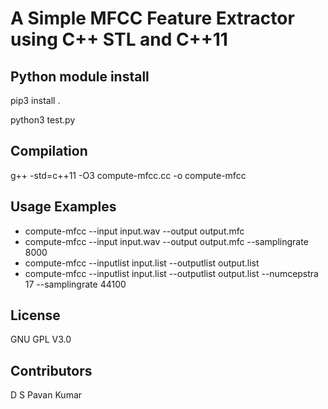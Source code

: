 # A Simple MFCC Feature Extractor using C++ STL and C++11

## Python module install

pip3 install .

python3 test.py

## Compilation

g++ -std=c++11 -O3 compute-mfcc.cc -o compute-mfcc

## Usage Examples

- compute-mfcc --input input.wav --output output.mfc
- compute-mfcc --input input.wav --output output.mfc --samplingrate 8000
- compute-mfcc --inputlist input.list --outputlist output.list
- compute-mfcc --inputlist input.list --outputlist output.list --numcepstra 17 --samplingrate 44100

## License

GNU GPL V3.0

## Contributors

D S Pavan Kumar
